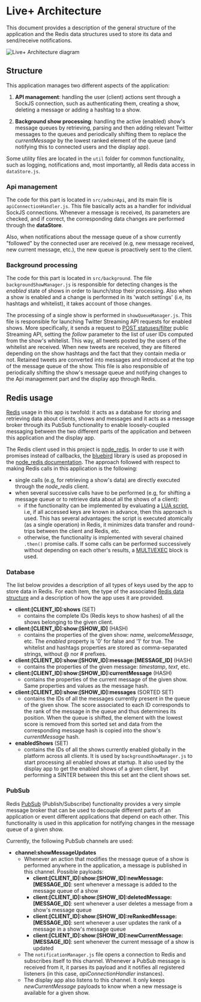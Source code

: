 # Live+ Architecture

This document provides a description of the general structure of the application
and the Redis data structures used to store its data and send/receive
notifications.

![Live+ Architecture diagram](http://assets-production.applicaster.com.s3.amazonaws.com/static/liveplus/screenshots/Live%2B_architecture_white_bg.png)

## Structure

This application manages two different aspects of the application:

1. **API management**: handling the user (client) actions sent through a SockJS
connection, such as authenticating them, creating a show, deleting a message or
adding a hashtag to a show.

2. **Background show processing**: handling the active (enabled) show's
message queues by retrieving, parsing and then adding relevant Twitter messages
to the queues and periodically shifting them to replace the *currentMessage* by
the lowest ranked element of the queue (and notifying this to connected users
and the display app).

Some utility files are located in the `util` folder for common functionality,
such as logging, notifications and, most importantly, all Redis data access in
`dataStore.js`.

### Api management

The code for this part is located in `src/adminApi`, and its main file is
`apiConnectionHandler.js`. This file basically acts as a handler for individual
SockJS connections. Whenever a message is received, its parameters are checked,
and if  correct, the corresponding data changes are performed through the
**dataStore**.

Also, when notifications about the message queue of a show currently "followed"
by the connected user are received (e.g, new message received, new current
message, etc.), the new queue is proactively sent to the client.

### Background processing

The code for this part is located in `src/background`. The file
`backgroundShowManager.js` is responsible for detecting changes is the *enabled*
state of shows in order to launch/stop their processing. Also when a show is
enabled and a change is performed in  its 'watch settings' (i.e, its hashtags
and whitelist), it takes account of those changes.

The processing of a single show is performed in `showQueueManager.js`. This file
is responsible for launching Twitter Streaming API requests for enabled shows.
More specifically, it sends a request to [POST
statuses/filter](https://dev.twitter.com/streaming/reference/post/statuses/filter)
public Streaming API, setting the *follow* parameter to the list of user IDs
computed from the show's whitelist. This way, all tweets posted by the users of
the whitelist are received. When new tweets are received, they are filtered
depending on the show hashtags and the fact that they contain media or not.
Retained tweets are converted into messages and introduced at the top of the
message queue of the show. This file is also responsible of periodically
shifting the show's message queue and notifying changes to the Api management
part and the display app through Redis.

## Redis usage

[Redis](http://redis.io) usage in this app is twofold: it acts as a database for
storing and retrieving data about clients, shows and messages and it acts as a
message broker through its PubSub functionality to enable loosely-coupled
messaging between the two different parts of the application and between this
application and the display app.

The Redis client used in this project is
[node_redis](https://github.com/NodeRedis/node_redis). In order to use it with
promises instead of callbacks, the
[bluebird](https://github.com/petkaantonov/bluebird) library is used as proposed
in the [node_redis
documentation](https://github.com/NodeRedis/node_redis#promises). The approach
followed with respect to making Redis calls in this application is the
following:

* single calls (e.g, for retrieving a show's data) are directly executed through
the *node_redis* client.
* when several successive calls have to be performed (e.g, for shifting a
  message queue or to retrieve data about all the shows of a client):
  * if the functionality can be implemented by evaluating a
  [LUA script](http://redis.io/commands/eval), i.e, if all accessed keys are
  known in advance, then this approach is used. This has several advantages:
  the script is executed atomically (as a single operation) in Redis, it
  minimizes data transfer and round-trips between the client and Redis, etc.
  * otherwise, the functionality is implemented with several chained `.then()`
  promise calls. If some calls can be performed successively without depending
  on each other's results, a [MULTI/EXEC](http://redis.io/topics/transactions)
  block is used.

### Database

The list below provides a description of all types of keys used by the app to
store data in Redis. For each item, the type of the associated [Redis data
structure](http://redis.io/topics/data-types) and a description of how the app
uses it are provided.

* **client:[CLIENT_ID]:shows** (SET)
  * contains the complete IDs (Redis keys to show hashes) of all the shows
  belonging to the given client.
* **client:[CLIENT_ID]:show:[SHOW_ID]** (HASH)
  * contains the properties of the given show: *name*, *welcomeMessage*, etc.
  The *enabled* property is '0' for false and '1' for true. The whitelist and
  hashtags properties are stored as comma-separated strings, without @ nor #
  prefixes.
* **client:[CLIENT_ID]:show:[SHOW_ID]:message:[MESSAGE_ID]** (HASH)
  * contains the properties of the given message: *timestamp*, *text*, etc.
* **client:[CLIENT_ID]:show:[SHOW_ID]:currentMessage** (HASH)
  * contains the properties of the current message of the given show. Same
  properties and values as the message hash.
* **client:[CLIENT_ID]:show:[SHOW_ID]:messages** (SORTED SET)
  * contains the IDs of all the messages currently present in the queue of the
  given show. The score associated to each ID corresponds to the rank of the
  message in the queue and thus determines its position. When the queue is
  shifted, the element with the lowest score is removed from this sorted set and
  data from the corresponding message hash is copied into the show's
  *currentMessage* hash.
* **enabledShows** (SET)
  * contains the IDs of all the shows currently enabled globally in the platform
  across all clients. It is used by `backgroundShowManager.js` to start
  processing all enabled shows at startup. It also used by the display app to
  get the enabled shows of a given client, byt performing a SINTER between this
  this set ant the client shows set.

### PubSub

Redis [PubSub](http://redis.io/topics/pubsub) (Publish/Subscribe) functionality
provides a very simple message broker that can be used to decouple different
parts of an application or event different applications that depend on each
other. This functionality is used in this application for notifying changes in
the message queue of a given show.

Currently, the following PubSub channels are used:

* **channel:showMessageUpdates**
  * Whenever an action that modifies the message queue of a show is performed
  anywhere in the application, a message is published in this channel. Possible
  payloads:
    * **client:[CLIENT_ID]:show:[SHOW_ID]:newMessage:[MESSAGE_ID]**: sent
    whenever a message is added to the message queue of a show
    * **client:[CLIENT_ID]:show:[SHOW_ID]:deletedMessage:[MESSAGE_ID]**: sent
    whenever a user deletes a message from a show's message queue
    * **client:[CLIENT_ID]:show:[SHOW_ID]:reRankedMessage:[MESSAGE_ID]**: sent
    whenever a user updates the rank of a message in a show's message queue
    * **client:[CLIENT_ID]:show:[SHOW_ID]:newCurrentMessage:[MESSAGE_ID]**:
    sent whenever the current message of a show is updated
  * The `notificationManager.js` file opens a connection to Redis and subscribes
  itself to this channel. Whenever a PubSub message is received from it, it
  parses its payload and it notifies all registered listeners (in this case,
  *apiConnectionHandler* instances).
  * The display app also listens to this channel. It only keeps
  *newCurrentMessage* payloads to know when a new message is available for a
  given show.
